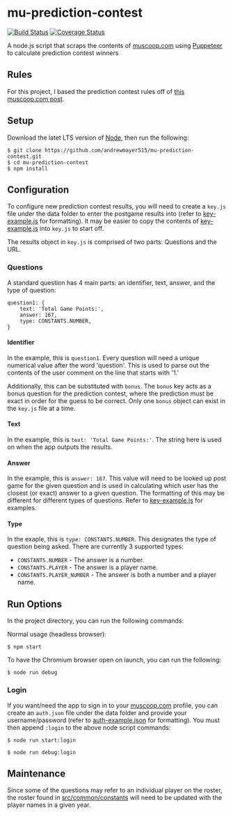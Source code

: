 # mu-prediction-contest
[![Build Status](https://travis-ci.org/andrewmayer515/mu-prediction-contest.svg?branch=master)](https://travis-ci.org/andrewmayer515/mu-prediction-contest)
[![Coverage Status](https://coveralls.io/repos/github/andrewmayer515/mu-prediction-contest/badge.svg?branch=master)](https://coveralls.io/github/andrewmayer515/mu-prediction-contest?branch=master)

A node.js script that scraps the contents of [muscoop.com](https://www.muscoop.com/) using [Puppeteer](https://github.com/GoogleChrome/puppeteer#readme) to calculate prediction contest winners

## Rules
For this project, I based the prediction contest rules off of [this muscoop.com post](https://www.muscoop.com/index.php?topic=10.0).

## Setup
Download the latet LTS version of [Node](https://nodejs.org/en/), then run the following:
```
$ git clone https://github.com/andrewmayer515/mu-prediction-contest.git
$ cd mu-prediction-contest
$ npm install
```

## Configuration
To configure new prediction contest results, you will need to create a `key.js` file under the data folder to enter the postgame results into (refer to [key-example.js](https://github.com/andrewmayer515/mu-prediction-contest/blob/master/data/key-example.js) for formatting). It may be easier to copy the contents of [key-example.js](https://github.com/andrewmayer515/mu-prediction-contest/blob/master/data/key-example.js) into `key.js` to start off.

The results object in `key.js` is comprised of two parts: Questions and the URL.

### Questions
A standard question has 4 main parts: an identifier, text, answer, and the type of question:
```
question1: {
    text: 'Total Game Points:',
    answer: 167,
    type: CONSTANTS.NUMBER,
}
```
#### Identifier
In the example, this is `question1`. Every question will need a unique numerical value after the word 'question'. This is used to parse out the contents of the user comment on the line that starts with '1.'

Additionally, this can be substituted with `bonus`. The `bonus` key acts as a bonus question for the prediction contest, where the prediction must be exact in order for the guess to be correct. Only one `bonus` object can exist in the `key.js` file at a time.

#### Text
In the example, this is `text: 'Total Game Points:'`. The string here is used on when the app outputs the results.

#### Answer
In the example, this is `answer: 167`. This value will need to be looked up post game for the given question and is used in calculating which user has the closest (or exact) answer to a given question. The formatting of this may be different for different types of questions. Refer to [key-example.js](https://github.com/andrewmayer515/mu-prediction-contest/blob/master/data/key-example.js) for examples.

#### Type
In the exaple, this is `type: CONSTANTS.NUMBER`. This designates the type of question being asked. There are currently 3 supported types:
*  `CONSTANTS.NUMBER` - The answer is a number.
*  `CONSTANTS.PLAYER` - The answer is a player name.
*  `CONSTANTS.PLAYER_NUMBER` - The answer is both a number and a player name.


## Run Options

In the project directory, you can run the following commands:

Normal usage (headless browser):
```
$ npm start
```

To have the Chromium browser open on launch, you can run the following: 

```
$ node run debug
```

### Login
If you want/need the app to sign in to your [muscoop.com](https://www.muscoop.com/) profile, you can create an `auth.json` file under the data folder and provide your username/password (refer to [auth-example.json](https://github.com/andrewmayer515/mu-prediction-contest/blob/master/data/auth-example.json) for formatting). You must then append `:login` to the above node script commands:

```
$ node run start:login
```
```
$ node run debug:login
```

## Maintenance
Since some of the questions may refer to an individual player on the roster, the roster found in [src/common/constants](https://github.com/andrewmayer515/mu-prediction-contest/blob/master/src/common/constants.js) will need to be updated with the player names in a given year.
